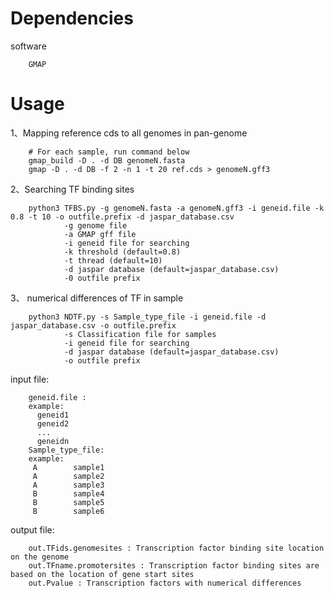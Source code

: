 # Dependencies

software

        GMAP
  
# Usage

1、Mapping reference cds to all genomes in pan-genome

        # For each sample, run command below
        gmap_build -D . -d DB genomeN.fasta
        gmap -D . -d DB -f 2 -n 1 -t 20 ref.cds > genomeN.gff3
2、Searching TF binding sites 

        python3 TFBS.py -g genomeN.fasta -a genomeN.gff3 -i geneid.file -k 0.8 -t 10 -o outfile.prefix -d jaspar_database.csv
                -g genome file
                -a GMAP gff file
                -i geneid file for searching
                -k threshold (default=0.8)
                -t thread (default=10)
                -d jaspar database (default=jaspar_database.csv)
                -0 outfile prefix 
3、 numerical differences of TF in sample
       
        python3 NDTF.py -s Sample_type_file -i geneid.file -d jaspar_database.csv -o outfile.prefix 
                -s Classification file for samples
                -i geneid file for searching
                -d jaspar database (default=jaspar_database.csv)
                -o outfile prefix 
input file:

        geneid.file :
        example:
          geneid1
          geneid2
          ...
          geneidn
        Sample_type_file:
        example:
         A        sample1
         A        sample2
         A        sample3        
         B        sample4
         B        sample5
         B        sample6

output file:

        out.TFids.genomesites : Transcription factor binding site location on the genome
        out.TFname.promotersites : Transcription factor binding sites are based on the location of gene start sites
        out.Pvalue : Transcription factors with numerical differences

        


